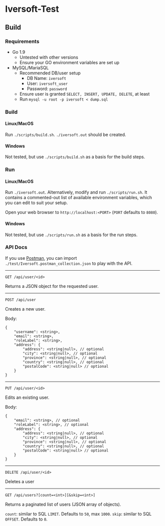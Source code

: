 # Iversoft-Test

## Build

### Requirements
* Go 1.9
    - Untested with other versions
    - Ensure your GO environment variables are set up
* MySQL/MariaSQL
    - Recommended DB/user setup
        - DB Name: `iversoft`
        - User: `iversoft_user`
        - Password: `password`
    - Ensure user is granted `SELECT, INSERT, UPDATE, DELETE`, at least
    - Run `mysql -u root -p iversoft < dump.sql`

### Build

#### Linux/MacOS
Run `./scripts/build.sh`. `./iversoft.out` should be created.

#### Windows
Not tested, but use `./scripts/build.sh` as a basis for the build steps.

### Run

#### Linux/MacOS
Run `./iversoft.out`. Alternatively, modify and run `./scripts/run.sh`. It contains a commented-out list of available environment variables, which you can edit to suit your setup.

Open your web browser to `http://localhost:<PORT>` (`PORT` defaults to `8080`).

#### Windows
Not tested, but use `./scripts/run.sh` as a basis for the run steps.

### API Docs

If you use [Postman](https://www.getpostman.com), you can import `./test/Iversoft.postman_collection.json` to play with the API.

---

`GET /api/user/<id>`

Returns a JSON object for the requested user.

---

`POST /api/user`

Creates a new user.

Body:
```
{
    "username": <string>,
    "email": <string>,
    "roleLabel": <string>,
    "address": {
        "address": <string|null>, // optional
        "city": <string|null>, // optional
        "province": <string|null>, // optional
        "country": <string|null>, // optional
        "postalCode": <string|null> // optional
    }
}
```

---

`PUT /api/user/<id>`

Edits an existing user.

Body:
```
{
    "email": <string>, // optional
    "roleLabel": <string>, // optional
    "address": {
        "address": <string|null>, // optional
        "city": <string|null>, // optional
        "province": <string|null>, // optional
        "country": <string|null>, // optional
        "postalCode": <string|null> // optional
    }
}
```

---

`DELETE /api/user/<id>`

Deletes a user

---

`GET /api/users?[count=<int>][&skip=<int>]`

Returns a paginated list of users (JSON array of objects).

`count`: similar to SQL `LIMIT`. Defaults to `50`, max `1000`.
`skip`: similar to SQL `OFFSET`. Defaults to `0`.